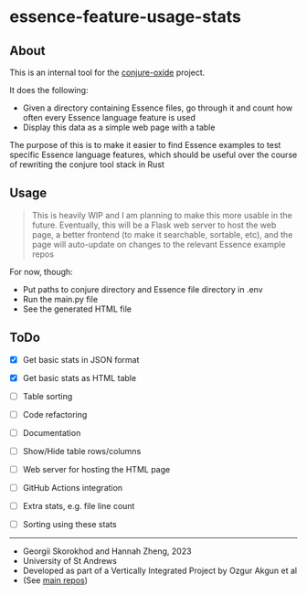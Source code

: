 # essence-feature-usage-stats

## About

This is an internal tool for the [conjure-oxide](https://github.com/conjure-cp/conjure-oxide) project.

It does the following:
- Given a directory containing Essence files, go through it and count how often every Essence language feature is used
- Display this data as a simple web page with a table

The purpose of this is to make it easier to find Essence examples to test specific Essence language features, which should be useful over the course of rewriting the conjure tool stack in Rust


## Usage

> This is heavily WIP and I am planning to make this more usable in the future.
> Eventually, this will be a Flask web server to host the web page, a better frontend (to make it searchable, sortable, etc), and the page will auto-update on changes to the relevant Essence example repos

For now, though:

- Put paths to conjure directory and Essence file directory in .env
- Run the main.py file
- See the generated HTML file


## ToDo

- [x] Get basic stats in JSON format
- [x] Get basic stats as HTML table
- [ ] Table sorting
- [ ] Code refactoring
- [ ] Documentation
- [ ] Show/Hide table rows/columns
- [ ] Web server for hosting the HTML page
- [ ] GitHub Actions integration
- [ ] Extra stats, e.g. file line count
- [ ] Sorting using these stats


------------------------------------------

- Georgii Skorokhod and Hannah Zheng, 2023
- University of St Andrews
- Developed as part of a Vertically Integrated Project by Ozgur Akgun et al
- (See [main repos](https://github.com/conjure-cp))
